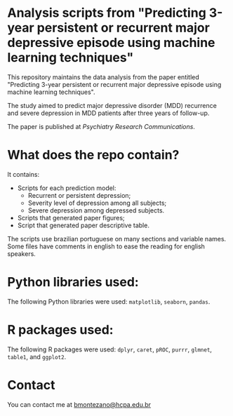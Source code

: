 # Analysis scripts from "Predicting 3-year persistent or recurrent major depressive episode using machine learning techniques"

This repository maintains the data analysis from the paper entitled "Predicting
3-year persistent or recurrent major depressive episode using machine learning
techniques".

The study aimed to predict major depressive disorder (MDD) recurrence and
severe depression in MDD patients after three years of follow-up.

The paper is published at *Psychiatry Research Communications*.

# What does the repo contain?

It contains:

- Scripts for each prediction model:
    - Recurrent or persistent depression;
    - Severity level of depression among all subjects;
    - Severe depression among depressed subjects.
- Scripts that generated paper figures;
- Script that generated paper descriptive table.

The scripts use brazilian portuguese on many sections and variable names. Some
files have comments in english to ease the reading for english speakers.

# Python libraries used:

The following Python libraries were used:
`matplotlib`,
`seaborn`,
`pandas`.

# R packages used:

The following R packages were used:
`dplyr`,
`caret`,
`pROC`,
`purrr`,
`glmnet`,
`table1`,
and `ggplot2`.

# Contact

You can contact me at
bmontezano@hcpa.edu.br
